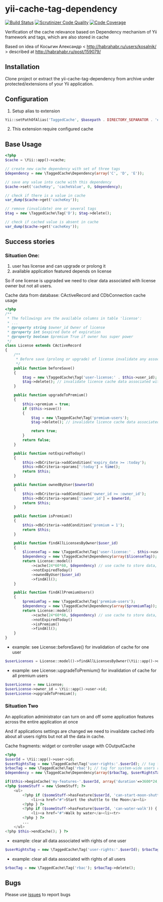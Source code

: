 yii-cache-tag-dependency
========================

[![Build Status](https://travis-ci.org/intersvyaz/yii-cache-tag-dependency.svg)](https://travis-ci.org/intersvyaz/yii-cache-tag-dependency)
[![Scrutinizer Code Quality](https://scrutinizer-ci.com/g/intersvyaz/yii-cache-tag-dependency/badges/quality-score.png?b=master)](https://scrutinizer-ci.com/g/intersvyaz/yii-cache-tag-dependency/?branch=master)
[![Code Coverage](https://scrutinizer-ci.com/g/intersvyaz/yii-cache-tag-dependency/badges/coverage.png?b=master)](https://scrutinizer-ci.com/g/intersvyaz/yii-cache-tag-dependency/?branch=master)

Verification of the cache relevance based on Dependency mechanism of Yii framework and tags, which are also stored in cache

Based on idea of Косыгин Александр < http://habrahabr.ru/users/kosalnik/ > described at http://habrahabr.ru/post/159079/


## Installation

Clone project or extract the yii-cache-tag-dependency from archive under protected/extensions of your Yii application.

## Configuration

1. Setup alias to extension
```php
Yii::setPathOfAlias('TaggedCache', $basepath . DIRECTORY_SEPARATOR . 'extensions/yii-cache-tag-dependency');
```

2. This extension require configured cache


## Base Usage

```php
<?php
$cache = \Yii::app()->cache;

// create new cache dependency with set of three tags
$dependency = new \TaggedCache\Dependency(array('C', 'D', 'E'));

// save any value into cache with this dependency
$cache->set('cacheKey', 'cacheValue', 0, $dependency);

// check if there is a value in cache
var_dump($cache->get('cacheKey'));

// remove (invalidate) one or several tags
$tag = new \TaggedCache\Tag('D'); $tag->delete();

// check if cached value is absent in cache
var_dump($cache->get('cacheKey'));
```


## Success stories

### Situation One:
1. user has license and can upgrade or prolong it
1. available application featured depends on license

So if one license is upgraded we need to clear data associated with license owner but not all users.

Cache data from database: CActiveRecord and CDbConnection cache usage

```php
<?php
/**
 * The followings are the available columns in table 'license':
 * ...
 * @property string $owner_id Owner of license
 * @property int $expired Date of expiration
 * @property boolean $premium True if owner has super power
 */
class License extends CActiveRecord
{
    /**
     * Before save (prolong or upgrade) of license invalidate any associated data in cache
     */
    public function beforeSave()
    {
        $tag = new \TaggedCache\Tag('user-license:' . $this->user_id);
        $tag->delete(); // invalidate licence cache data associated with one exact user
    }

    public function upgradeToPremium()
    {
        $this->premium = true;
        if ($this->save())
        {
            $tag = new \TaggedCache\Tag('premium-users');
            $tag->delete(); // invalidate licence cache data associated with super users

            return true;
        }
        return false;
    }

    public function notExpiredToday()
    {
        $this->dbCriteria->addCondition('expiry_date >= :today');
        $this->dbCriteria->params[':today'] = time();
        return $this;
    }

    public function ownedByUser($ownerId)
    {
        $this->dbCriteria->addCondition('owner_id >= :owner_id');
        $this->dbCriteria->params[':owner_id'] = $ownerId;
        return $this;
    }

    public function isPremium()
    {
        $this->dbCriteria->addCondition('premium = 1');
        return $this;
    }

    public function findAllLicensesByOwner($user_id)
    {
        $licenseTag = new \TaggedCache\Tag('user-license:' . $this->user_id); // tag for licenses of one exact user
        $dependency = new \TaggedCache\Dependency(array($licenseTag));
        return License::model()
            ->cache(24*60*60, $dependency) // use cache to store data, max 1 day
            ->notExpiredToday()
            ->ownedByUser($user_id)
            ->findAll();
    }

    public function findAllPremiumUsers()
    {
        $premiumTag = new \TaggedCache\Tag('premium-users');
        $dependency = new \TaggedCache\Dependency(array($premiumTag));
        return License::model()
            ->cache(24*60*60, $dependency) // use cache to store data, max 1 day
            ->notExpiredToday()
            ->isPremium()
            ->findAll();
    }
}
```


* example: see License::beforeSave() for invalidation of cache for one user
```php
$userLicenses = License::model()->findAllLicensesByOwner(\Yii::app()->user->id);
```

* example: see License::upgradeToPremium() for invalidation of cache for all premium users
```php
$userLicense = new License;
$userLicense->owner_id = \Yii::app()->user->id;
$userLicense->upgradeToPremium();
```

### Situation Two
An application administrator can turn on and off some application features
across the entire application at once

And if applications settings are changed we need to invalidate cached info
   about all users rights but not all the data in cache.

Cache fragments: widget or controller usage with COutputCache

```php
<?php
$userId = \Yii::app()->user->id;
$userRightsTag = new \TaggedCache\Tag('user-rights:'.$userId); // tag for one user rigths
$rbacTag = new \TaggedCache\Tag('rbac'); // tag for system-wide users rigths
$dependency = new \TaggedCache\Dependency(array($rbacTag, $userRightsTag));

if($this->beginCache('my-features-'.$userId, array('duration'=>3600*24, 'dependency' => $dependency))) { ?>
<?php $someStuff = new \SomeStuff; ?>
    <ul>
        <?php if ($someStuff->hasFeature($userId, 'can-start-moon-shuttle')) { ?>
            <li><a href="#">Start the shuttle to the Moon</a><li>
        <?php } ?>
        <?php if ($someStuff->hasFeature($userId, 'can-water-walk')) { ?>
            <li><a href="#">Walk by water</a><li><tr>
        <?php } ?>
        ...
    </ul>
<?php $this->endCache(); } ?>
```


* example: clear all data associated with rights of one user
```php
$userRightsTag = new \TaggedCache\Tag('user-rights:'.$userId); $rbacTag->delete();
```

* example: clear all data associated with rights of all users
```php
$rbacTag = new \TaggedCache\Tag('rbac'); $rbacTag->delete();
```




## Bugs

Please use [issues](https://github.com/pvolyntsev/yii-cache-tag-dependency/issues) to report bugs
